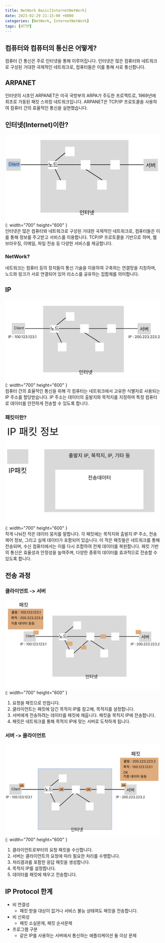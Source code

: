 ```yaml
---
title: NetWork Basic[InternetNetWork]
date: 2023-02-29 21:15:00 +0800
categories: [NetWork, InternetNetWork]
tags: [HTTP]
---
```

## 컴퓨터와 컴퓨터의 통신은 어떻게?
컴퓨터 간 통신은 주로 인터넷을 통해 이루어집니다. 인터넷은 많은 컴퓨터와 네트워크로 구성된 거대한 국제적인 네트워크로, 컴퓨터들은 이를 통해 서로 통신합니다.

## ARPANET
인터넷의 시초인 ARPANET은 미국 국방부의 ARPA가 주도한 프로젝트로, 1969년에 최초로 가동된 패킷 스위칭 네트워크입니다. ARPANET은 TCP/IP 프로토콜을 사용하여 컴퓨터 간의 효율적인 통신을 실현했습니다.


## 인터넷(Internet)이란?
 ![Spring-basic-DI-Container-png](/assets/img/spring/http-network-mang.png){: width="700" height="600" }<br/>
 인터넷은 많은 컴퓨터와 네트워크로 구성된 거대한 국제적인 네트워크로,  컴퓨터들은 이를 통해 정보를 주고받고 서비스를 이용합니다. TCP/IP  프로토콜을 기반으로 하며, 웹 브라우징, 이메일, 파일 전송 등 다양한  서비스를 제공합니다.
 ### NetWork?
 네트워크는 컴퓨터 등의 장치들이 통신 기술을 이용하여 구축하는 연결망을 지칭하며, 노드와 링크가 서로 연결되어 있어 리소스를 공유하는 집합체를 의미합니다.


## IP
 ![Spring-basic-DI-Container-png](/assets/img/spring/http-network-ip.png){: width="700" height="600" }<br/>
컴퓨터 간의 효율적인 통신을 위해 각 컴퓨터는 네트워크에서 고유한 식별자로 사용되는 IP 주소를 할당받습니다. IP 주소는 데이터의 출발지와 목적지를 지정하여 특정 컴퓨터로 데이터를 안전하게 전송할 수 있도록 합니다.


### 패킷이란?
 ![Spring-basic-DI-Container-png](/assets/img/spring/http-network-packet.png){: width="700" height="600" }<br/>
작게 나눠진 작은 데이터 뭉치를 말합니다. 각 패킷에는 목적지와 출발지 IP 주소, 전송 제어 정보, 그리고 실제 데이터가 포함되어 있습니다. 이 작은 패킷들은 네트워크를 통해 전송되며, 수신 컴퓨터에서는 이를 다시 조합하여 전체 데이터를 복원합니다. 패킷 기반의 통신은 효율성과 안정성을 높여주며, 다양한 종류의 데이터를 효과적으로 전송할 수 있도록 합니다.


## 전송 과정
### 클라이언트 -> 서버
 ![Spring-basic-DI-Container-png](/assets/img/spring/http-network-sendpacket.png){: width="700" height="600" }<br/>
1. 요청을 패킷으로 만듭니다.
2. 클라이언트는 패킷에 담긴 목적지 IP를 참고해, 목적지를 설정합니다.
3. 서버에게 전송하려는 데이터를 패킷에 채웁니다. 패킷을 목적지 IP에 전송합니다.
4. 패킷은 네트워크를 통해 목적지 IP에 맞는 서버로 도착하게 됩니다.

### 서버 -> 클라이언트
 ![Spring-basic-DI-Container-png](/assets/img/spring/http-network-backpacket.png){: width="700" height="600" }<br/>
1. 클라이언트로부터의 요청 패킷을 수신합니다.
2. 서버는 클라이언트의 요청에 따라 필요한 처리를 수행합니다.
3. 처리결과를 포함한 응답 패킷을 생성합니다.
4. 목적지 IP를 설정합니다.
5. 데이터를 패킷에 채우고 전송합니다. 

## IP Protocol 한계
- 비 연결성
    - 패킷 받을 대상이 없거나 서비스 불능 상태여도 패킷을 전송합니다.
- 비 신뢰성
    - 패킷 소실문제, 패킷 순서문제
- 프로그램 구분
    - 같은 IP를 사용하는 서버에서 통신하는 애플리케이션 둘 이상 문제